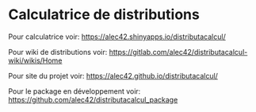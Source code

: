 # Calculatrice de distributions

Pour calculatrice voir: https://alec42.shinyapps.io/distributacalcul/

Pour wiki de distributions voir: https://gitlab.com/alec42/distributacalcul-wiki/wikis/Home

Pour site du projet voir: https://alec42.github.io/distributacalcul/

Pour le package en développement voir: https://github.com/alec42/distributacalcul_package
